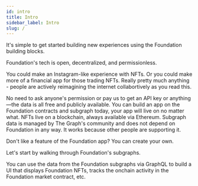 ```yaml
---
id: intro
title: Intro
sidebar_label: Intro
slug: /
---
```



It's simple to get started building new experiences using the Foundation building blocks.

Foundation's tech is open, decentralized, and permissionless.

You could make an Instagram-like experience with NFTs. Or you could make more of a financial app for those trading NFTs. Really pretty much anything - people are actively reimagining the internet collabortively as you read this.

No need to ask anyone's permission or pay us to get an API key or anything—the data is all free and publicly available. You can build an app on the Foundation contracts and subgraph today, your app will live on no matter what. NFTs live on a blockchain, always available via Ethereum. Subgraph data is managed by The Graph's community and does not depend on Foundation in any way. It works because other people are supporting it.

Don't like a feature of the Foundation app? You can create your own.

Let's start by walking through Foundation's subgraphs.

You can use the data from the Foundation subgraphs via GraphQL to build a UI that displays Foundation NFTs, tracks the onchain activity in the Foundation market contract, etc.